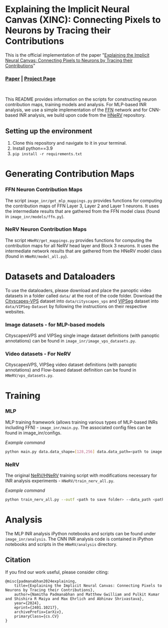 # Explaining the Implicit Neural Canvas (XINC): Connecting Pixels to Neurons by Tracing their Contributions


This is the official implementation of the paper "[Explaining the Implicit Neural Canvas: Connecting Pixels to Neurons by Tracing their Contributions](https://arxiv.org/abs/2401.10217)" 

### [Paper](https://arxiv.org/pdf/2401.10217.pdf) | [Project Page](https://namithap10.github.io/xinc)
<br/>


This README provides information on the scripts for constructing neuron contribution maps, training models and analysis. For MLP-based INR analysis, we use a simple implementation of the [FFN](https://bmild.github.io/fourfeat/) network and for CNN-based INR analysis, we build upon code from the [HNeRV](https://github.com/haochen-rye/HNeRV) repository.


## Setting up the environment
1. Clone this repository and navigate to it in your terminal. 
1. Install python==3.9
1. `pip install -r requirements.txt` 

# Generating Contribution Maps

### FFN Neuron Contribution Maps
The script  `image_inr/get_mlp_mappings.py` provides functions for computing the contribution maps of FFN Layer 3, Layer 2 and Layer 1 neurons. It uses the intermediate results that are gathered from the FFN model class (found in `image_inr/models/ffn.py`).

### NeRV Neuron Contribution Maps
The script `HNeRV/get_mappings.py` provides functions for computing the contribution maps for all NeRV head layer and Block 3 neurons. It uses the intermediate network results that are gathered from the HNeRV model class (found in `HNeRV/model_all.py`).


# Datasets and Dataloaders

To use the dataloaders, please download and place the panoptic video datasets in a folder called `data/` at the root of the code folder. Download the [Cityscapes-VPS](https://github.com/mcahny/vps) dataset into `data/cityscapes_vps` and [VIPSeg](https://github.com/VIPSeg-Dataset/VIPSeg-Dataset) dataset into `data/VIPSeg-Dataset` by following the instructions on their respective websites.

### Image datasets - for MLP-based models
CityscapesVPS and VIPSeg single image dataset definitions (with panoptic annotations) can be found in `image_inr/image_vps_datasets.py`.

### Video datasets - For NeRV
CityscapesVPS, VIPSeg video dataset definitions (with panoptic annotations) and Flow-based dataset definition can be found in `HNeRV/vps_datasets.py`.

# Training

### MLP
MLP training framework (allows training various types of MLP-based INRs including FFN) - `image_inr/main.py`. The associated config files can be found in image_inr/configs.

*Example command*
```bash
python main.py data.data_shape=[128,256] data.data_path=<path to image file> network=ffn  network.layer_size=104  trainer.num_iters=1000 logging.checkpoint.logdir=<path to save folder>
```

### NeRV
The original [NeRV/HNeRV](https://github.com/haochen-rye/HNeRV) training script with modifications necessary for INR analysis experiments - `HNeRV/train_nerv_all.py`.

*Example command*
```bash
python train_nerv_all.py --outf <path to save folder> --data_path <path to video> --conv_type convnext pshuffel --act gelu --norm none  --crop_list 640_1280 --resize_list 128_256 --embed pe_1.25_80 --fc_hw 8_16 --dec_strds 4 2 2 --ks 0_3_3 --reduce 1.2 --skip_mssim --modelsize 1.0  -e <num_epochs> --lower_width 6 -b 2 --lr <lr>
```

# Analysis
The MLP INR analysis iPython notebooks and scripts can be found under `image_inr/analysis`. The CNN INR analysis code is contained in iPython notebooks and scripts in the `HNeRV/analysis` directory. 

## Citation
If you find our work useful, please consider citing:

```
@misc{padmanabhan2024explaining,
    title={Explaining the Implicit Neural Canvas: Connecting Pixels to Neurons by Tracing their Contributions}, 
    author={Namitha Padmanabhan and Matthew Gwilliam and Pulkit Kumar and Shishira R Maiya and Max Ehrlich and Abhinav Shrivastava},
    year={2024},
    eprint={2401.10217},
    archivePrefix={arXiv},
    primaryClass={cs.CV}
}
```
